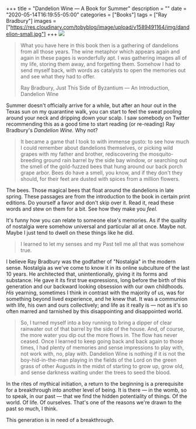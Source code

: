 +++
title = "Dandelion Wine — A Book for Summer"
description = ""
date = "2020-05-14T16:19:55-05:00"
categories = ["Books"]
tags = ["Ray Bradbury"]
images = ["https://res.cloudinary.com/tobyblog/image/upload/v1589491164/img/dandelion-small.jpg"]
+++
![](https://res.cloudinary.com/tobyblog/image/upload/v1589491164/img/dandelion-small.jpg)

> What you have here in this book then is a gathering of dandelions from all those years. The wine metaphor which appears again and again in these pages is wonderfully apt. I was gathering images all of my life, storing them away, and forgetting them. Somehow I had to send myself back, with words as catalysts to open the memories out and see what they had to offer.
> 
> Ray Bradbury, Just This Side of Byzantium — An Introduction, Dandelion Wine

Summer doesn't officially arrive for a while, but after an hour out in the Texas sun on my quarantine walk, you can start to feel the sweat pooling around your neck and dripping down your scalp. I saw somebody on Twitter recommending this as a good time to start reading (or re-reading) Ray Bradbury's *Dandelion Wine.* Why not?
<!--more-->
> It became a game that I took to with immense gusto: to see how much I could remember about dandelions themselves, or picking wild grapes with my father and brother, rediscovering the mosquito-breeding ground rain barrel by the side bay window, or searching out the smell of the gold-fuzzed bees that hung around our back porch grape arbor. Bees do have a smell, you know, and if they don't they should, for their feet are dusted with spices from a million flowers.

The bees. Those magical bees that float around the dandelions in late spring. These passages are from the introduction to the book in certain print editions. Do yourself a favor and don't skip over it. Read it, read these words and stew on them for a bit. See how they make you *feel.*

It's funny how you can relate to someone else's memories. As if the quality of nostalgia were somehow universal and particular all at once. Maybe not. Maybe I just tend to dwell on these things like he did. 

> I learned to let my senses and my Past tell me all that was somehow true.

I believe Ray Bradbury was the godfather of "Nostalgia" in the modern sense. Nostalgia as we've come to know it in its online subculture of the last 10 years. He architected that, unintentionally, giving it its forms and substance. He gave it its first true expressions, long before the birth of this generation and our backward looking obsession with our own childhoods. *His* yearning, sometimes I think in contrast with the majority of us, was for something beyond lived experience, and he knew that. It was a communion with life, his own and ours collectively; and life as it really is — not as it's so often marred and tarnished by this disappointing and disappointed world.

> So, I turned myself into a boy running to bring a dipper of clear rainwater out of that barrel by the side of the house. And, of course, the more water you dip out the more flows in. The flow has never ceased. Once I learned to keep going back and back again to those times, I had plenty of memories and sense impressions to play with, not work with, no, play with. Dandelion Wine is nothing if it is not the boy-hid-in-the-man playing in the fields of the Lord on the green grass of other Augusts in the midst of starting to grow up, grow old, and sense darkness waiting under the trees to seed the blood.

In the rites of mythical initiation, a return to the beginning is a prerequisite for a breakthrough into another level of being. It is there — in the womb, so to speak, in our past — that we find the hidden potentiality of things. Of the world. Of life. Of ourselves. That's one of the reasons we're drawn to the past so much, I think. 

This generation is in need of a breakthrough. 